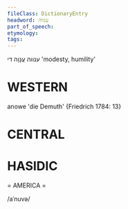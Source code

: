 ```yaml
---
fileClass: DictionaryEntry
headword: ענווה
part_of_speech: 
etymology: 
tags: 
---
```

ענווה
עֲנָוָה
די
'modesty, humility'

WESTERN
========

anowe 'die Demuth' {Friedrich 1784: 13}

CENTRAL
========

HASIDIC
=======
= AMERICA = 

/aˈnuvə/